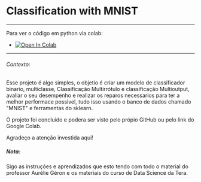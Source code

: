 # Classification with MNIST

----
Para ver o código em python via colab:
* <a href="https://colab.research.google.com/drive/1azzkoHGH4kswp52z25eOLxX7HfW5wO__?usp=sharing" target="_parent"><img src="https://colab.research.google.com/assets/colab-badge.svg" alt="Open In Colab"/></a>

----

###### Contexto:

Esse projeto é algo simples, o objetio é criar um modelo de classificador binario, multiclasse, Classificação Multirrótulo e classificação Multioutput, avaliar o seu desempenho e realizar os reparos necessarios para ter a melhor performace possivel, tudo isso usando o banco de dados chamado "MNIST" e ferramentas do sklearn.

O projeto foi concluido e podera ser visto pelo própio GitHub ou pelo link do Google Colab.

Agradeço a atenção investida aqui!




##### Nota:

Sigo as instruções e aprendizados que esto tendo com todo o material do professor Aurélie Géron e os materiais do curso de Data Science da Tera.
